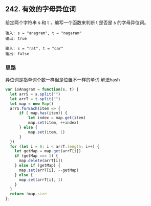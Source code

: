 ## 242. 有效的字母异位词
给定两个字符串 s 和 t ，编写一个函数来判断 t 是否是 s 的字母异位词。
```
输入: s = "anagram", t = "nagaram"
输出: true
```

```
输入: s = "rat", t = "car"
输出: false
```
### 思路
异位词是指单词个数一样但是位置不一样的单词
解法hash

```javascript
var isAnagram = function(s, t) {
  let arrS = s.split("")
  let arrT = t.split("")
  let map = new Map()
  arrS.forEach(item => {
      if ( map.has(item)) {
          let index = map.get(item)
          map.set(item, ++index)
      } else {
          map.set(item, 1)
      }
  })
  for (let i = 0; i < arrT.length; i++) {
    let getMap = map.get(arrT[i])
    if (getMap === 1) {
      map.delete(arrT[i])
    } else if (getMap) {
      map.set(arrT[i], --getMap)
    } else {
      map.set(arrT[i], 1)
    }
  }
  return !map.size
};
```